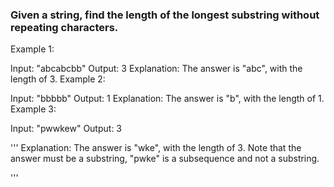 ### Given a string, find the length of the longest substring without repeating characters.

Example 1:

Input: "abcabcbb"
Output: 3 
Explanation: The answer is "abc", with the length of 3. 
Example 2:

Input: "bbbbb"
Output: 1
Explanation: The answer is "b", with the length of 1.
Example 3:

Input: "pwwkew"
Output: 3

'''
Explanation: The answer is "wke", with the length of 3. 
             Note that the answer must be a substring, "pwke" is a subsequence and not a substring.


'''
